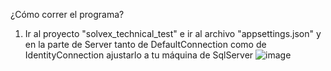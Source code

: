 ¿Cómo correr el programa?

1. Ir al proyecto "solvex_technical_test" e ir al archivo "appsettings.json" y en la parte de Server tanto de DefaultConnection como de IdentityConnection ajustarlo a tu máquina de SqlServer
![image](https://github.com/JaimeTerrero/Solvex_Technical_Test/assets/95511131/3a407891-c234-4dec-991f-7c3e326c1d55)
